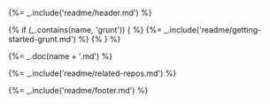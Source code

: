 <!---

This file was automatically generated.

Use `grunt readme` to regenerate.

--->
{%= _.include('readme/header.md') %}

{% if (_.contains(name, 'grunt')) { %}
{%= _.include('readme/getting-started-grunt.md') %}
{% } %}

{%= _.doc(name + '.md') %}

{%= _.include('readme/related-repos.md') %}

{%= _.include('readme/footer.md') %}

<!---

This file was automatically generated.

Use `grunt readme` to regenerate.

--->